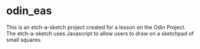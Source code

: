# odin_eas
This is an etch-a-sketch project created for a lesson on the Odin Project. The etch-a-sketch uses Javascript to allow users to draw on a sketchpad of small squares.